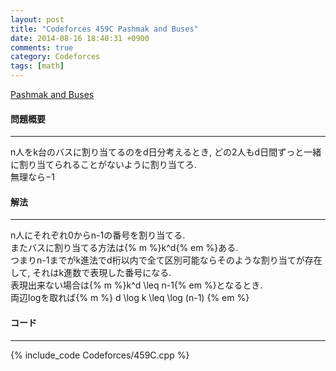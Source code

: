 ```yaml
---
layout: post
title: "Codeforces 459C Pashmak and Buses"
date: 2014-08-16 18:40:31 +0900
comments: true
category: Codeforces
tags: [math]
---
```


[Pashmak and Buses](http://codeforces.com/contest/459/problem/C)

#### 問題概要

****

n人をk台のバスに割り当てるのをd日分考えるとき, どの2人もd日間ずっと一緒に割り当てられることがないように割り当てろ.  
無理なら−1

#### 解法

****

n人にそれぞれ0からn-1の番号を割り当てる.  
またバスに割り当てる方法は{% m %}k^d{% em %}ある.  
つまりn-1までがk進法でd桁以内で全て区別可能ならそのような割り当てが存在して, それはk進数で表現した番号になる.  
表現出来ない場合は{% m %}k^d \leq n-1{% em %}となるとき.  
両辺logを取れば{% m %} d \log k \leq \log (n-1) {% em %}  

#### コード

****

{% include_code Codeforces/459C.cpp %}
